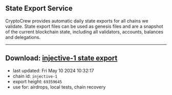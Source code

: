 ## State Export Service
CryptoCrew provides automatic daily state exports for all chains we validate. State export files can be used as genesis files and are a snapshot of the current blockchain state, including all validators, accounts, balances and delegations.

---
**Download: [injective-1 state export](https://dl-eu2.ccvalidators.com/SERVICE/injective/injective-1_export_69359645.json)**
---

- last updated: Fri May 10 2024 10:32:17
- chain id: `injective-1`
- export height: `69359645`
- use for: airdrops, local tests, chain recovery
